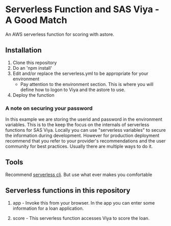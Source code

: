 # Serverless Function and SAS Viya - A Good Match

An AWS serverless function for scoring with astore. 

## Installation

1. Clone this repository
2. Do an 'npm install'
2. Edit and/or replace the serverless.yml to be appropriate for your environment
   - Pay attention to the environment section. This is where you will define how to logon to Viya and the astore to use.
3. Deploy the function

### A note on securing your password

In this example we are storing the userid and password in the environment variables. This is to the keep the focus on the internals of serverless functions for SAS Viya. Locally you can use "serverless variables" to secure the information during development. However for production deployment recommend that you refer to your provider's recommendations and the user community for best practices. Usually there are multiple ways to do it.

## Tools

Recommend [serverless cli](https://github.com/serverless/serverless). But use what ever makes you comfortable

## Serverless functions in this repository

1. app - Invoke this from your browser. In the app you can enter some information for a loan application.

2. score - This serverless function accesses Viya to score the loan.



    




